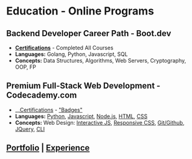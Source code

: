 # Education - Online Programs
## Backend Developer Career Path - Boot.dev 
- __[Certifications](https://www.boot.dev/u/afk)__ - Completed All Courses
- __Languages:__ Golang, Python, Javascript, SQL
- __Concepts:__ Data Structures, Algorithms, Web Servers, Cryptography, OOP, FP

## Premium Full-Stack Web Development - Codecademy.com
- __[Certifications](https://www.codecademy.com/profiles/skovranek) - ["Badges"](https://www.codecademy.com/users/skovranek/achievements)
- __Languages:__ [Python](https://www.codecademy.com/profiles/skovranek/certificates/b97fd4d87a816c761a674af1b5391ef1), [Javascript](https://www.codecademy.com/profiles/skovranek/certificates/705dcb15de0da4dd9d9fc4f3274b430e), [Node.js](https://www.codecademy.com/profiles/skovranek/certificates/240305d50b925c17868f1ac7a21a3261), [HTML](https://www.codecademy.com/profiles/skovranek/certificates/9eb0741e5ebef1f9f58a53bfac67d3a7), [CSS](https://www.codecademy.com/profiles/skovranek/certificates/3a62023b0054dc793edc0adecd715fd7)
- __Concepts:__ Web Design: [Interactive JS](https://www.codecademy.com/profiles/skovranek/certificates/36ae898a1d1c8524815305b2d1d2ebab), [Responsive CSS](https://www.codecademy.com/profiles/skovranek/certificates/3a62023b0054dc793edc0adecd715fd7), [Git/Github](https://www.codecademy.com/profiles/skovranek/certificates/a8ab218d5950c29861635cc0bf12fd13), [JQuery](https://www.codecademy.com/profiles/skovranek/certificates/0becf7c1cd2bd715f24331dddd23425a), [CLI](https://www.codecademy.com/profiles/skovranek/certificates/c87ba0541f8be78bc2f4ba1128233f6f)

## [Portfolio](https://skovranek.github.io/) | [Experience](https://skovranek.github.io//experience.html)
